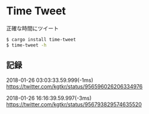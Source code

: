 # Time Tweet
正確な時間にツイート

```sh
$ cargo install time-tweet
$ time-tweet -h
```

## 記録
2018-01-26 03:03:33.59.999(-1ms)
https://twitter.com/kgtkr/status/956596026206334976

2018-01-26 16:16:39.59.997(-3ms)
https://twitter.com/kgtkr/status/956793829574635520
